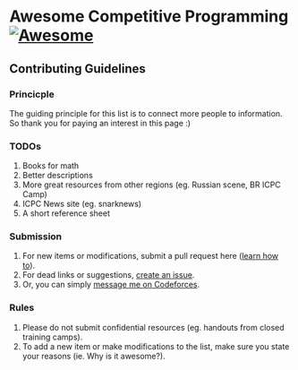 # Awesome Competitive Programming [![Awesome](https://cdn.rawgit.com/sindresorhus/awesome/d7305f38d29fed78fa85652e3a63e154dd8e8829/media/badge.svg)](https://github.com/sindresorhus/awesome)

## Contributing Guidelines

### Princicple
The guiding principle for this list is to connect more people to information.  
So thank you for paying an interest in this page :)

### TODOs
1. Books for math
2. Better descriptions
3. More great resources from other regions (eg. Russian scene, BR ICPC Camp)
4. ICPC News site (eg. snarknews)
5. A short reference sheet

### Submission
1. For new items or modifications, submit a pull request here ([learn how to](https://help.github.com/articles/using-pull-requests/)).
2. For dead links or suggestions, [create an issue](https://github.com/lnishan/awesome-competitive-programming/issues/new).
3. Or, you can simply [message me on Codeforces](http://codeforces.com/usertalk?other=lnishan).

### Rules
1. Please do not submit confidential resources (eg. handouts from closed training camps).
2. To add a new item or make modifications to the list, make sure you state your reasons (ie. Why is it awesome?).
